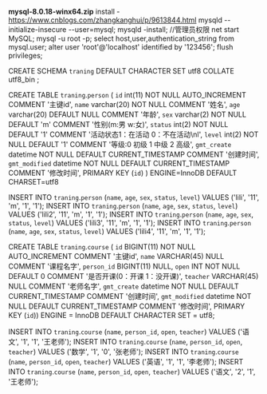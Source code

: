 **mysql-8.0.18-winx64.zip**
install - https://www.cnblogs.com/zhangkanghui/p/9613844.html
mysqld --initialize-insecure --user=mysql;
mysqld -install;   //管理员权限
net start MySQL;
mysql -u root -p;
select host,user,authentication_string from mysql.user;
alter user 'root'@'localhost' identified by '123456';
flush privileges;

CREATE SCHEMA `traning` DEFAULT CHARACTER SET utf8 COLLATE utf8_bin ;


CREATE TABLE `traning`.`person` (
  `id` int(11) NOT NULL AUTO_INCREMENT COMMENT '主键id',
  `name` varchar(20) NOT NULL COMMENT '姓名',
  `age` varchar(20) DEFAULT NULL COMMENT '年龄',
  `sex` varchar(2) NOT NULL DEFAULT 'm' COMMENT '性别(m:男 w:女)',
  `status` int(2) NOT NULL DEFAULT '1' COMMENT '活动状态1：在活动 0：不在活动\nl',
  `level` int(2) NOT NULL DEFAULT '1' COMMENT '等级:0 初级 1 中级 2 高级',
  `gmt_create` datetime NOT NULL DEFAULT CURRENT_TIMESTAMP COMMENT '创建时间',
  `gmt_modified` datetime NOT NULL DEFAULT CURRENT_TIMESTAMP COMMENT '修改时间',
  PRIMARY KEY (`id`)
) ENGINE=InnoDB DEFAULT CHARSET=utf8

INSERT INTO `traning`.`person` (`name`, `age`, `sex`, `status`, `level`) VALUES ('lili', '11', 'm', '1', '1');
INSERT INTO `traning`.`person` (`name`, `age`, `sex`, `status`, `level`) VALUES ('lili2', '11', 'm', '1', '1');
INSERT INTO `traning`.`person` (`name`, `age`, `sex`, `status`, `level`) VALUES ('lili3', '11', 'm', '1', '1');
INSERT INTO `traning`.`person` (`name`, `age`, `sex`, `status`, `level`) VALUES ('lili4', '11', 'm', '1', '1');


CREATE TABLE `traning`.`course` (
  `id` BIGINT(11) NOT NULL AUTO_INCREMENT COMMENT '主键id',
  `name` VARCHAR(45) NULL COMMENT '课程名字',
  `person_id` BIGINT(11) NULL,
  `open` INT NOT NULL DEFAULT 0 COMMENT '是否开课(0：开课 1：没开课)',
  `teacher` VARCHAR(45) NULL COMMENT '老师名字',
   `gmt_create` datetime NOT NULL DEFAULT CURRENT_TIMESTAMP COMMENT '创建时间',
   `gmt_modified` datetime NOT NULL DEFAULT CURRENT_TIMESTAMP COMMENT '修改时间',
  PRIMARY KEY (`id`))
ENGINE = InnoDB
DEFAULT CHARACTER SET = utf8;

INSERT INTO `traning`.`course` (`name`, `person_id`, `open`, `teacher`) VALUES ('语文', '1', '1', '王老师');
INSERT INTO `traning`.`course` (`name`, `person_id`, `open`, `teacher`) VALUES ('数学', '1', '0', '张老师');
INSERT INTO `traning`.`course` (`name`, `person_id`, `open`, `teacher`) VALUES ('英语', '1', '1', '李老师');
INSERT INTO `traning`.`course` (`name`, `person_id`, `open`, `teacher`) VALUES ('语文', '2', '1', '王老师');


